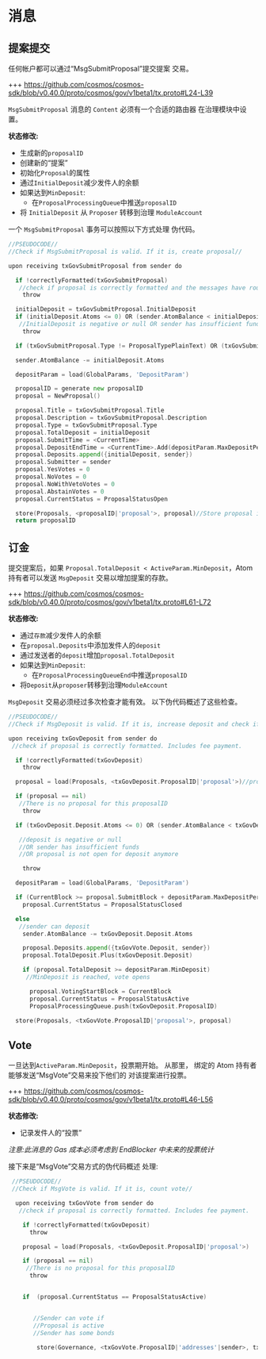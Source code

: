# 消息

## 提案提交

任何帐户都可以通过“MsgSubmitProposal”提交提案
交易。

+++ https://github.com/cosmos/cosmos-sdk/blob/v0.40.0/proto/cosmos/gov/v1beta1/tx.proto#L24-L39

`MsgSubmitProposal` 消息的 `Content` 必须有一个合适的路由器
在治理模块中设置。

**状态修改:**

- 生成新的`proposalID`
- 创建新的“提案”
- 初始化`Proposal`的属性
- 通过`InitialDeposit`减少发件人的余额
- 如果达到`MinDeposit`:
     - 在`ProposalProcessingQueue`中推送`proposalID`
- 将 `InitialDeposit` 从 `Proposer` 转移到治理 `ModuleAccount`

一个 `MsgSubmitProposal` 事务可以按照以下方式处理
伪代码。 

```go
//PSEUDOCODE//
//Check if MsgSubmitProposal is valid. If it is, create proposal//

upon receiving txGovSubmitProposal from sender do

  if !correctlyFormatted(txGovSubmitProposal)
   //check if proposal is correctly formatted and the messages have routes to other modules. Includes fee payment.
    throw

  initialDeposit = txGovSubmitProposal.InitialDeposit
  if (initialDeposit.Atoms <= 0) OR (sender.AtomBalance < initialDeposit.Atoms)
   //InitialDeposit is negative or null OR sender has insufficient funds
    throw

  if (txGovSubmitProposal.Type != ProposalTypePlainText) OR (txGovSubmitProposal.Type != ProposalTypeSoftwareUpgrade)

  sender.AtomBalance -= initialDeposit.Atoms

  depositParam = load(GlobalParams, 'DepositParam')

  proposalID = generate new proposalID
  proposal = NewProposal()

  proposal.Title = txGovSubmitProposal.Title
  proposal.Description = txGovSubmitProposal.Description
  proposal.Type = txGovSubmitProposal.Type
  proposal.TotalDeposit = initialDeposit
  proposal.SubmitTime = <CurrentTime>
  proposal.DepositEndTime = <CurrentTime>.Add(depositParam.MaxDepositPeriod)
  proposal.Deposits.append({initialDeposit, sender})
  proposal.Submitter = sender
  proposal.YesVotes = 0
  proposal.NoVotes = 0
  proposal.NoWithVetoVotes = 0
  proposal.AbstainVotes = 0
  proposal.CurrentStatus = ProposalStatusOpen

  store(Proposals, <proposalID|'proposal'>, proposal)//Store proposal in Proposals mapping
  return proposalID
```

## 订金

提交提案后，如果
`Proposal.TotalDeposit < ActiveParam.MinDeposit`，Atom 持有者可以发送
`MsgDeposit` 交易以增加提案的存款。

+++ https://github.com/cosmos/cosmos-sdk/blob/v0.40.0/proto/cosmos/gov/v1beta1/tx.proto#L61-L72

**状态修改:**

- 通过`存款`减少发件人的余额
- 在`proposal.Deposits`中添加发件人的`deposit`
- 通过发送者的`deposit`增加`proposal.TotalDeposit`
- 如果达到`MinDeposit`:
     - 在`ProposalProcessingQueueEnd`中推送`proposalID`
- 将`Deposit`从`proposer`转移到治理`ModuleAccount`

`MsgDeposit` 交易必须经过多次检查才能有效。
以下伪代码概述了这些检查。 

```go
//PSEUDOCODE//
//Check if MsgDeposit is valid. If it is, increase deposit and check if MinDeposit is reached

upon receiving txGovDeposit from sender do
 //check if proposal is correctly formatted. Includes fee payment.

  if !correctlyFormatted(txGovDeposit)
    throw

  proposal = load(Proposals, <txGovDeposit.ProposalID|'proposal'>)//proposal is a const key, proposalID is variable

  if (proposal == nil)
   //There is no proposal for this proposalID
    throw

  if (txGovDeposit.Deposit.Atoms <= 0) OR (sender.AtomBalance < txGovDeposit.Deposit.Atoms) OR (proposal.CurrentStatus != ProposalStatusOpen)

   //deposit is negative or null
   //OR sender has insufficient funds
   //OR proposal is not open for deposit anymore

    throw

  depositParam = load(GlobalParams, 'DepositParam')

  if (CurrentBlock >= proposal.SubmitBlock + depositParam.MaxDepositPeriod)
    proposal.CurrentStatus = ProposalStatusClosed

  else
   //sender can deposit
    sender.AtomBalance -= txGovDeposit.Deposit.Atoms

    proposal.Deposits.append({txGovVote.Deposit, sender})
    proposal.TotalDeposit.Plus(txGovDeposit.Deposit)

    if (proposal.TotalDeposit >= depositParam.MinDeposit)
     //MinDeposit is reached, vote opens

      proposal.VotingStartBlock = CurrentBlock
      proposal.CurrentStatus = ProposalStatusActive
      ProposalProcessingQueue.push(txGovDeposit.ProposalID)

  store(Proposals, <txGovVote.ProposalID|'proposal'>, proposal)
```

## Vote

一旦达到`ActiveParam.MinDeposit`，投票期开始。 从那里，
绑定的 Atom 持有者能够发送“MsgVote”交易来投下他们的
对该提案进行投票。 

+++ https://github.com/cosmos/cosmos-sdk/blob/v0.40.0/proto/cosmos/gov/v1beta1/tx.proto#L46-L56

**状态修改:**

- 记录发件人的“投票”

_注意:此消息的 Gas 成本必须考虑到 EndBlocker 中未来的投票统计_

接下来是“MsgVote”交易方式的伪代码概述
处理: 

```go
 //PSEUDOCODE//
 //Check if MsgVote is valid. If it is, count vote//

  upon receiving txGovVote from sender do
   //check if proposal is correctly formatted. Includes fee payment.

    if !correctlyFormatted(txGovDeposit)
      throw

    proposal = load(Proposals, <txGovDeposit.ProposalID|'proposal'>)

    if (proposal == nil)
     //There is no proposal for this proposalID
      throw


    if  (proposal.CurrentStatus == ProposalStatusActive)


       //Sender can vote if
       //Proposal is active
       //Sender has some bonds

        store(Governance, <txGovVote.ProposalID|'addresses'|sender>, txGovVote.Vote)  //Voters can vote multiple times. Re-voting overrides previous vote. This is ok because tallying is done once at the end.
```
